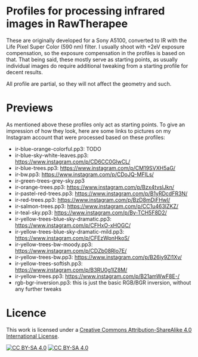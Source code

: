 # Profiles for processing infrared images in RawTherapee
These are originally developed for a Sony A5100, converted to IR with the Life Pixel Super Color (590 nm) filter. I usually shoot with +2eV exposure compensation, so the exposure compensation in the profiles is based on that. That being said, these mostly serve as starting points, as usually individual images do require additional tweaking from a starting profile for decent results.

All profile are partial, so they will not affect the geometry and such.

# Previews
As mentioned above these profiles only act as starting points. To give an impression of how they look, here are some links to pictures on my Instagram account that were processed based on these profiles:

  - ir-blue-orange-colorful.pp3: TODO
  - ir-blue-sky-white-leaves.pp3: https://www.instagram.com/p/CD6CC0GlwCL/
  - ir-blue-trees.pp3: https://www.instagram.com/p/CM19SVXH5aG/
  - ir-bw.pp3: https://www.instagram.com/p/CDoJQ-MFILs/
  - ir-green-trees-grey-sky.pp3
  - ir-orange-trees.pp3: https://www.instagram.com/p/Bzx4tvslJkn/
  - ir-pastel-red-trees.pp3: https://www.instagram.com/p/B1yRDcdFR3N/
  - ir-red-trees.pp3: https://www.instagram.com/p/BzD8mDjFHwl/
  - ir-salmon-trees.pp3: https://www.instagram.com/p/CC1u463lZKZ/
  - ir-teal-sky.pp3: https://www.instagram.com/p/By-TCH5F8D2/
  - ir-yellow-trees-blue-sky-dramatic.pp3: https://www.instagram.com/p/CFHxO-xHOGC/
  - ir-yellow-trees-blue-sky-dramatic-mild.pp3: https://www.instagram.com/p/CFEzWpnHkoS/
  - ir-yellow-trees-bw-moody.pp3: https://www.instagram.com/p/CDZb08Rlo7E/
  - ir-yellow-trees-bw.pp3: https://www.instagram.com/p/B26iy9Zl1Xv/
  - ir-yellow-trees-softish.pp3: https://www.instagram.com/p/B3RU0g1lZ8M/
  - ir-yellow-trees.pp3: https://www.instagram.com/p/B21amWwF8E-/
  - rgb-bgr-inversion.pp3: this is just the basic RGB/BGR inversion, without any further tweaks
  
# Licence
This work is licensed under a
[Creative Commons Attribution-ShareAlike 4.0 International License][cc-by-sa].

[![CC BY-SA 4.0][cc-by-sa-shield]][cc-by-sa]
[![CC BY-SA 4.0][cc-by-sa-image]][cc-by-sa]

[cc-by-sa]: http://creativecommons.org/licenses/by-sa/4.0/
[cc-by-sa-image]: https://licensebuttons.net/l/by-sa/4.0/88x31.png
[cc-by-sa-shield]: https://img.shields.io/badge/License-CC%20BY--SA%204.0-lightgrey.svg

